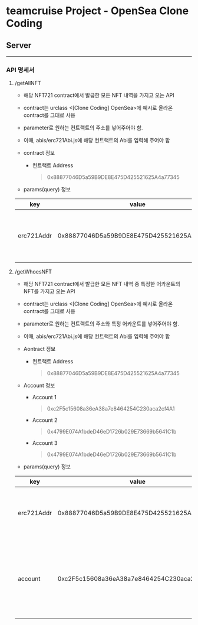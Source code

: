 # __teamcruise Project - OpenSea Clone Coding__

## Server
---
### API 명세서

1. /getAllNFT
    - 해당 NFT721 contract에서 발급한 모든 NFT 내역을 가지고 오는 API
    - contract는 urclass <[Clone Coding] OpenSea>에 예시로 올라온 contract를 그대로 사용
    - parameter로 원하는 컨트랙트의 주소를 넣어주어야 함.
    - 이때, abis/erc721Abi.js에 해당 컨트랙트의 Abi를 입력해 주어야 함

    - contract 정보
        * 컨트랙트 Address
            > 0x88877046D5a59B9DE8E475D425521625A4a77345

    - params(query) 정보 
    
    |key|value|desc|
    |------|---|---|
    |erc721Addr|0x88877046D5a59B9DE8E475D425521625A4a77345|가져오고자 하는 NFT의 ERC721 contract의 주소|





2. /getWhoesNFT
    - 해당 NFT721 contract에서 발급한 모든 NFT 내역 중 특정한 어카운트의 NFT를 가지고 오는 API
    - contract는 urclass <[Clone Coding] OpenSea>에 예시로 올라온 contract를 그대로 사용
    - parameter로 원하는 컨트랙트의 주소와 특정 어카운트를 넣어주어야 함.
    - 이때, abis/erc721Abi.js에 해당 컨트랙트의 Abi를 입력해 주어야 함

    - Aontract 정보
        * 컨트랙트 Address
            > 0x88877046D5a59B9DE8E475D425521625A4a77345
    
    - Account 정보
        * Account 1
            > 0xc2F5c15608a36eA38a7e8464254C230aca2cf4A1
        * Account 2
            > 0x4799E074A1bdeD46eD1726b029E73669b5641C1b
        * Account 3
            > 0x4799E074A1bdeD46eD1726b029E73669b5641C1b


    - params(query) 정보 
    
    |key|value|desc|
    |------|---|---|
    |erc721Addr|0x88877046D5a59B9DE8E475D425521625A4a77345|가져오고자 하는 NFT의 ERC721 contract의 주소|
    |account|0xc2F5c15608a36eA38a7e8464254C230aca2cf4A1|조회하고 싶은 account의 주소(여기서는 Account 1의 주소임)|




